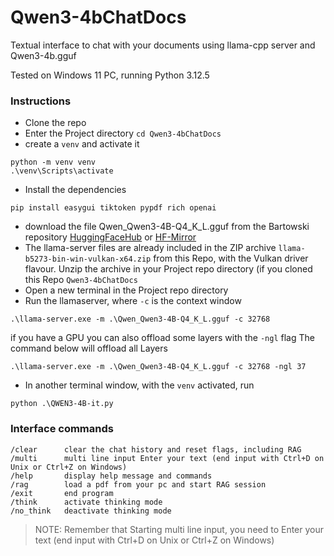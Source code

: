 # Qwen3-4bChatDocs
Textual interface to chat with your documents using llama-cpp server and Qwen3-4b.gguf

Tested on Windows 11 PC, running Python 3.12.5

### Instructions
- Clone the repo
- Enter the Project directory
`cd Qwen3-4bChatDocs`
- create a `venv` and activate it
```
python -m venv venv
.\venv\Scripts\activate
```
- Install the dependencies
```
pip install easygui tiktoken pypdf rich openai
```
- download the file Qwen_Qwen3-4B-Q4_K_L.gguf from the Bartowski repository [HuggingFaceHub](https://huggingface.co/bartowski/Qwen_Qwen3-4B-GGUF/resolve/main/Qwen_Qwen3-4B-Q4_K_L.gguf?download=true) or [HF-Mirror](https://hf-mirror.com/bartowski/Qwen_Qwen3-4B-GGUF/resolve/main/Qwen_Qwen3-4B-Q4_K_L.gguf?download=true)
- The llama-server files are already included in the ZIP archive `llama-b5273-bin-win-vulkan-x64.zip` from this Repo, with the Vulkan driver flavour.
Unzip the archive in your Project repo directory (if you cloned this Repo `Qwen3-4bChatDocs`
- Open a new terminal in the Project repo directory
- Run the llamaserver, where `-c` is the context window
```
.\llama-server.exe -m .\Qwen_Qwen3-4B-Q4_K_L.gguf -c 32768
```
if you have a GPU you can also offload some layers with the `-ngl` flag
The command below will offload all Layers
```
.\llama-server.exe -m .\Qwen_Qwen3-4B-Q4_K_L.gguf -c 32768 -ngl 37
```
- In another terminal window, with the `venv` activated, run
```
python .\QWEN3-4B-it.py
```


### Interface commands
```
/clear      clear the chat history and reset flags, including RAG
/multi      multi line input Enter your text (end input with Ctrl+D on Unix or Ctrl+Z on Windows)
/help       display help message and commands
/rag        load a pdf from your pc and start RAG session
/exit       end program
/think      activate thinking mode
/no_think   deactivate thinking mode
```

> NOTE: Remember that Starting multi line input, you need to  Enter your text (end input with Ctrl+D on Unix or Ctrl+Z on Windows)



